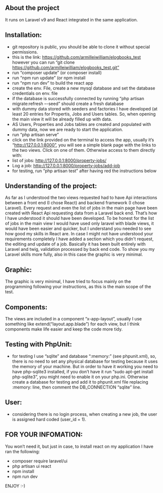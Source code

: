 
## About the project
It runs on Laravel v9 and React integrated in the same application.

## Installation:
- git repository is public, you should be able to clone it without special permissions.
- this is the link: https://github.com/armilleiwilliam/elogbooks_test
  however you can run “git clone https://github.com/armilleiwilliam/elogbooks_test.git”
- run “composer update” (or composer install)
- run “npm run update” (or npm install
- run “npm run dev” to build the react app
- create the env. File, create a new mysql database and set the database credentials on env. file
- if the database is successfully connected by running “php artisan migrate:refresh –-seed” should create a fresh database
- with dummy data stored with seeders and factories I have developed (at least 20 entries for Propertis, Jobs and Users tables.
  So, when opening the main view it will be already filled up with data.
- AS Users, Properties and Jobs tables are created and populated with dummy data, now we are ready to start the application.
- run “php artisan serve”
- click on the link provided on the terminal to access the app, usually it’s “http://127.0.0.1:8000”, you will see a simple
  blank page with the links to the two views. Click on one of them. Otherwise access to them directly with:
- list of jobs: http://127.0.0.1:8000/property-jobs/
- Log a job: http://127.0.0.1:8000/property-jobs/add-job
- for testing, run “php artisan test” after having red the instructions below

## Understanding of the project:
As far as I understood the two views requested had to have Api interactions between a front end (I chose React) and
backend framework (I chose Laravel). Every request and even the list of jobs in the main page have been created with React
Api requesting data from a Laravel back end. That’s how I have understood it should have been developed. To be honest for
the list of jobs in the main view I would have used only laravel with blade views, it would have been easier and quicker,
but I understand you needed to see how good my skills in React are.
In case I might not have understood your requirements completely I have added a section which you didn't request, the editing and update
of a job. Basically it has been built entirely with Laravel and twig, validation processed by back end code. To show you
my Laravel skills more fully, also in this case the graphic is very minimal. 

## Graphic:
The graphic is very minimal, I have tried to focus mainly on the programming following your instructions, as this is the
main scope of the test.

## Components:
The views are included in a component “x-app-layout”, usually I use something like extend(“layout.app.blade”) for each view,
but I think components make life easier and keep the code more tidy.

## Testing with PhpUnit:
- for testing I use “sqlite” and database “:memory:” (see phpunit.xml), so, there is no need to set any physical database
  for testing because it uses the memory of your machine. But in order to have it working you need to have
  php-sqlite3 installed, if you don’t have it run “sudo apt-get install php-sqlite3”, you might need to enable it on your
  php.ini. Otherwise create a database for testing and add it to phpunit.xml file replacing :memory: line, then comment
  the DB_CONNECTION “sqlite” line.

## User:
- considering there is no login process, when creating a new job, the user is assigned hard coded (user_id = 1).

## FOR YOUR INFOMATION:
You won’t need it, but just in case, to install react on my application I have ran the following:
- composer require laravel/ui
- php artisan ui react
- npm install
- npm run dev

ENJOY :-)

